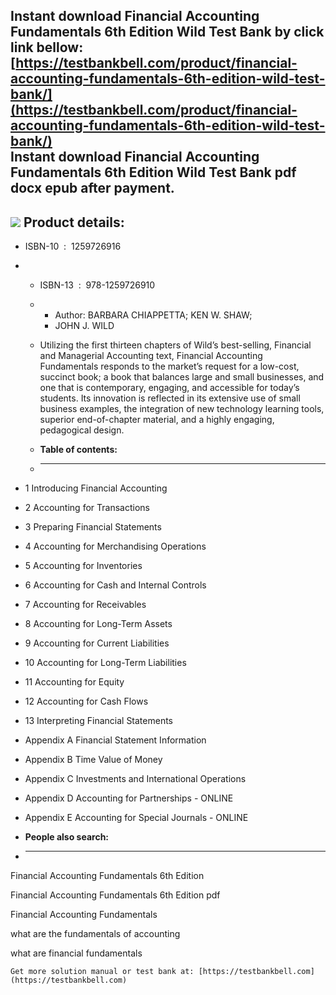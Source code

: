 Instant download **Financial Accounting Fundamentals 6th Edition Wild Test Bank** by click link bellow:  
[https://testbankbell.com/product/financial-accounting-fundamentals-6th-edition-wild-test-bank/](https://testbankbell.com/product/financial-accounting-fundamentals-6th-edition-wild-test-bank/)  
**Instant download Financial Accounting Fundamentals 6th Edition Wild Test Bank pdf docx epub after payment.**
--------------------------------------------------------------------------------------------------------------


![](https://m.media-amazon.com/images/I/519nvjhdS4L._SX342_SY445_.jpg)
**Product details:**
--------------------


* ISBN-10 ‏ : ‎ 1259726916
* * ISBN-13 ‏ : ‎ 978-1259726910
  * * Author: BARBARA CHIAPPETTA; KEN W. SHAW;
    * JOHN J. WILD
   
  * Utilizing the first thirteen chapters of Wild’s best-selling, Financial and Managerial Accounting text, Financial Accounting Fundamentals responds to the market’s request for a low-cost, succinct book; a book that balances large and small businesses, and one that is contemporary, engaging, and accessible for today’s students. Its innovation is reflected in its extensive use of small business examples, the integration of new technology learning tools, superior end-of-chapter material, and a highly engaging, pedagogical design.
  * **Table of contents:**
  * ----------------------
 
* 1 Introducing Financial Accounting
* 2 Accounting for Transactions
* 3 Preparing Financial Statements
* 4 Accounting for Merchandising Operations
* 5 Accounting for Inventories
* 6 Accounting for Cash and Internal Controls
* 7 Accounting for Receivables
* 8 Accounting for Long-Term Assets
* 9 Accounting for Current Liabilities
* 10 Accounting for Long-Term Liabilities
* 11 Accounting for Equity
* 12 Accounting for Cash Flows
* 13 Interpreting Financial Statements
* Appendix A Financial Statement Information
* Appendix B Time Value of Money
* Appendix C Investments and International Operations
* Appendix D Accounting for Partnerships - ONLINE
* Appendix E Accounting for Special Journals - ONLINE
* **People also search:**
* -----------------------

Financial Accounting Fundamentals 6th Edition

Financial Accounting Fundamentals 6th Edition pdf

Financial Accounting Fundamentals

what are the fundamentals of accounting

what are financial fundamentals


    Get more solution manual or test bank at: [https://testbankbell.com](https://testbankbell.com)
